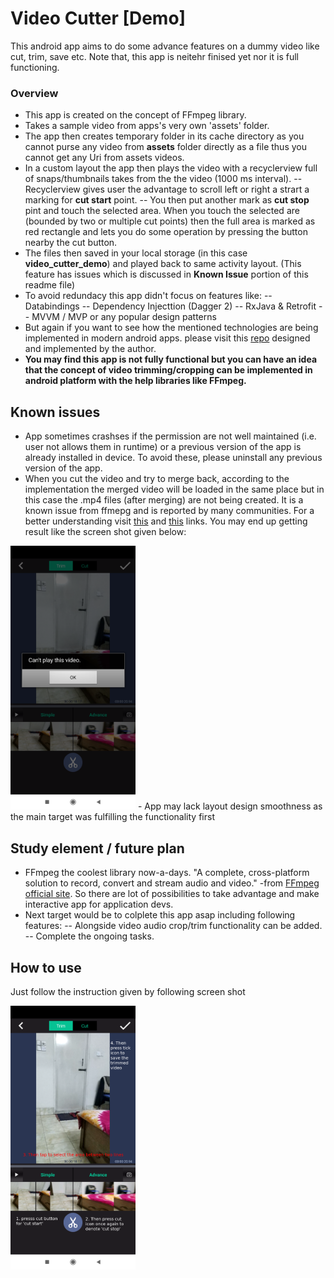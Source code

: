 

# Video Cutter [Demo]
This android app aims to do some advance features on a dummy video like cut, trim, save etc. Note that, this app is neitehr finised yet nor it is full functioning.
### Overview
- This app is created on the concept of FFmpeg library.
- Takes a sample video from apps's very own 'assets' folder.
- The app then creates temporary folder in its cache directory as you cannot purse any video from **assets** folder directly as a file thus you cannot get any Uri from assets videos.
- In a custom layout the app then plays the video with a recyclerview full of snaps/thumbnails takes from the the video (1000 ms interval).
-- Recyclerview gives user the advantage to scroll left or right a strart a marking for **cut start** point.
-- You then put another mark as **cut stop** pint and touch the selected area. When you touch the selected are (bounded by two or multiple cut points) then the full area is marked as red rectangle and lets you do some operation by pressing the button nearby the cut button.
- The files then saved in your local storage (in this case **video_cutter_demo**) and played back to same activity layout. (This feature has issues which is discussed in **Known Issue** portion of this readme file)
- To avoid redundacy this app didn't focus on features like:
-- Databindings
-- Dependency Injecttion (Dagger 2)
-- RxJava & Retrofit
-- MVVM / MVP or any popular design patterns
- But again if you want to see how the mentioned technologies are being implemented in modern android apps. please visit this [repo](https://github.com/tcse9/GoGet-Weather-App) designed and implemented by the author. 
- **You may find this app is not fully functional but you can have an idea that the concept of video trimming/cropping can be implemented in android platform with the help libraries like FFmpeg.**


## Known issues
- App sometimes crashses if the permission are not well maintained (i.e. user not allows them in runtime) or a previous version of the app is already installed in device. To avoid these, please uninstall any previous version of the app.
- When you cut the video and try to merge back, according to the implementation the merged video will be loaded in the same place but in this case the .mp4 files (after merging) are not being created. It is a known issue from ffmepg and is reported by many communities. For a better understanding visit [this](https://github.com/WritingMinds/ffmpeg-android-java/issues/141) and [this](https://issuetracker.google.com/issues/37067983) links. You may end up getting result like the screen shot given below:

<img src="/screenshots/cannot_play_issue.png" alt="drawing" width="200"/>
- App may lack layout design smoothness as the main target was fulfilling the functionality first

## Study element / future plan
- FFmpeg the coolest library now-a-days. "A complete, cross-platform solution to record, convert and stream audio and video." -from [FFmpeg official site](https://www.ffmpeg.org/). So there are lot of possibilities to take advantage and make interactive app for application devs.
- Next target would be to colplete this app asap including following features:
-- Alongside video audio crop/trim functionality can be added.
-- Complete the ongoing tasks.

## How to use
Just follow the instruction given by following screen shot


<img src="/screenshots/main_page.png" alt="drawing" width="200"/>
